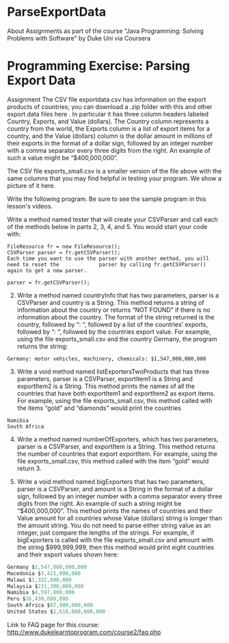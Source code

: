 # ParseExportData
About Assignments as part of the course "Java Programming: Solving Problems with Software" by Duke Uni via Coursera

# Programming Exercise: Parsing Export Data

Assignment
The CSV file exportdata.csv has information on the export products of countries; you can download a .zip folder with this and other export data files 
here
. In particular it has three column headers labeled Country, Exports, and Value (dollars). The Country column represents a country from the world, the Exports column is a list of export items for a country, and the Value (dollars) column is the dollar amount in millions of their exports in the format of a dollar sign, followed by an integer number with a comma separator every three digits from the right. An example of such a value might be “$400,000,000”.

The CSV file exports_small.csv is a smaller version of the file above with the same columns that you may find helpful in testing your program. We show a picture of it here.



Write the following program. Be sure to see the sample program in this lesson's videos.

Write a method named tester that will create your CSVParser and call each of the methods below in parts 2, 3, 4, and 5. You would start your code with:

```
FileResource fr = new FileResource();
CSVParser parser = fr.getCSVParser();
Each time you want to use the parser with another method, you will need to reset the             parser by calling fr.getCSVParser() again to get a new parser.
```

```
parser = fr.getCSVParser();
```

2. Write a method named countryInfo that has two parameters, parser is a CSVParser and country is a String. This method returns a string of information about the country or returns “NOT FOUND” if there is no information about the country. The format of the string returned is the country, followed by “: “, followed by a list of the countries’ exports, followed by “: “, followed by the countries export value. For example, using the file exports_small.csv and the country Germany, the program returns the string:

```
Germany: motor vehicles, machinery, chemicals: $1,547,000,000,000
```

3. Write a void method named listExportersTwoProducts that has three parameters, parser is a CSVParser, exportItem1 is a String and exportItem2 is a String. This method prints the names of all the countries that have both exportItem1 and exportItem2 as export items. For example, using the file exports_small.csv, this method called with the items “gold” and “diamonds” would print the countries

```
Namibia
South Africa
```

4. Write a method named numberOfExporters, which has two parameters, parser is a CSVParser, and exportItem is a String. This method returns the number of countries that export exportItem. For example, using the file exports_small.csv, this method called with the item “gold” would return 3.


5. Write a void method named bigExporters that has two parameters, parser is a CSVParser, and amount is a String in the format of a dollar sign, followed by an integer number with a comma separator every three digits from the right. An example of such a string might be “$400,000,000”. This method prints the names of countries and their Value amount for all countries whose Value (dollars) string is longer than the amount string. You do not need to parse either string value as an integer, just compare the lengths of the strings. For example, if bigExporters is called with the file exports_small.csv and amount with the string $999,999,999, then this method would print eight countries and their export values shown here: 

```java
Germany $1,547,000,000,000
Macedonia $3,421,000,000
Malawi $1,332,000,000
Malaysia $231,300,000,000
Namibia $4,597,000,000
Peru $36,430,000,000
South Africa $97,900,000,000
United States $1,610,000,000,000
```

Link to FAQ page for this course: 
http://www.dukelearntoprogram.com/course2/faq.php
 


